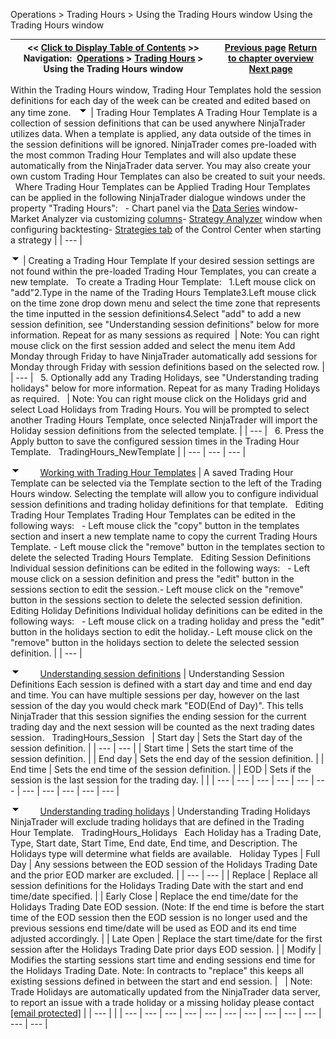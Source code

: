 ﻿
Operations > Trading Hours > Using the Trading Hours window
Using the Trading Hours window

| << [Click to Display Table of Contents](using_the_trading_hours_window.md) >> **Navigation:**     [Operations](operations.md) > [Trading Hours](trading_hours.md) > Using the Trading Hours window | [Previous page](trading_hours.md) [Return to chapter overview](trading_hours.md) [Next page](window_tabs.md) |
| --- | --- |
Within the Trading Hours window, Trading Hour Templates hold the session definitions for each day of the week can be created and edited based on any time zone. 
 
![tog_minus](tog_minus.gif)
| Trading Hour Templates A Trading Hour Template is a collection of session definitions that can be used anywhere NinjaTrader utilizes data. When a template is applied, any data outside of the times in the session definitions will be ignored. NinjaTrader comes pre-loaded with the most common Trading Hour Templates and will also update these automatically from the NinjaTrader data server. You may also create your own custom Trading Hour Templates can also be created to suit your needs.   Where Trading Hour Templates can be Applied Trading Hour Templates can be applied in the following NinjaTrader dialogue windows under the property "Trading Hours":   - Chart panel via the [Data Series](working_with_price_data.md) window- Market Analyzer via customizing [columns](working_with_columns.md)- [Strategy Analyzer](strategy_analyzer.md) window when configuring backtesting- [Strategies tab](strategies_tab2.md) of the Control Center when starting a strategy |
| --- |

![tog_minus](tog_minus.gif)
| Creating a Trading Hour Template If your desired session settings are not found within the pre-loaded Trading Hour Templates, you can create a new template.   To create a Trading Hour Template:   1.Left mouse click on "add"2.Type in the name of the Trading Hours Template3.Left mouse click on the time zone drop down menu and select the time zone that represents the time inputted in the session definitions4.Select "add" to add a new session definition, see "Understanding session definitions" below for more information. Repeat for as many sessions as required    | Note: You can right mouse click on the first session added and select the menu item Add Monday through Friday to have NinjaTrader automatically add sessions for Monday through Friday with session definitions based on the selected row. | | --- |      5. Optionally add any Trading Holidays, see "Understanding trading holidays" below for more information. Repeat for as many Trading Holidays as required.     | Note: You can right mouse click on the Holidays grid and select Load Holidays from Trading Hours. You will be prompted to select another Trading Hours Template, once selected NinjaTrader will import the Holiday session definitions from the selected template. | | --- |      6. Press the Apply button to save the configured session times in the Trading Hour Template.    TradingHours_NewTemplate |
| --- | --- | --- |

![tog_minus](tog_minus.gif)        [Working with Trading Hour Templates](javascript:HMToggle('toggle','WorkingWithTradingHourTemplates','WorkingWithTradingHourTemplates_ICON'))
| A saved Trading Hour Template can be selected via the Template section to the left of the Trading Hours window. Selecting the template will allow you to configure individual session definitions and trading holiday definitions for that template.    Editing Trading Hour Templates Trading Hour Templates can be edited in the following ways:   - Left mouse click the "copy" button in the templates section and insert a new template name to copy the current Trading Hours Template. - Left mouse click the "remove" button in the templates section to delete the selected Trading Hours Template.   Editing Session Definitions Individual session definitions can be edited in the following ways:   - Left mouse click on a session definition and press the "edit" button in the sessions section to edit the session.- Left mouse click on the "remove" button in the sessions section to delete the selected session definition.  Editing Holiday Definitions Individual holiday definitions can be edited in the following ways:   - Left mouse click on a trading holiday and press the "edit" button in the holidays section to edit the holiday.- Left mouse click on the "remove" button in the holidays section to delete the selected session definition. |
| --- |

![tog_minus](tog_minus.gif)        [Understanding session definitions](javascript:HMToggle('toggle','UnderstandingSessionDefinitions','UnderstandingSessionDefinitions_ICON'))
| Understanding Session Definitions Each session is defined with a start day and time and end day and time. You can have multiple sessions per day, however on the last session of the day you would check mark "EOD(End of Day)". This tells NinjaTrader that this session signifies the ending session for the current trading day and the next session will be counted as the next trading dates session.    TradingHours_Session     | Start day | Sets the Start day of the session definition. | | --- | --- | | Start time | Sets the start time of the session definition. | | End day | Sets the end day of the session definition. | | End time | Sets the end time of the session definition. | | EOD | Sets if the session is the last session for the trading day. | |
| --- | --- | --- | --- | --- | --- | --- | --- | --- | --- | --- |

![tog_minus](tog_minus.gif)        [Understanding trading holidays](javascript:HMToggle('toggle','UnderstandingTradingHolidays','UnderstandingTradingHolidays_ICON'))
| Understanding Trading Holidays  NinjaTrader will exclude trading holidays that are defined in the Trading Hour Template.    TradingHours_Holidays   Each Holiday has a Trading Date, Type, Start date, Start Time, End date, End time, and Description. The Holidays type will determine what fields are available.   Holiday Types   | Full Day | Any sessions between the EOD session of the Holidays Trading Date and the prior EOD marker are excluded. | | --- | --- | | Replace | Replace all session definitions for the Holidays Trading Date with the start and end time/date specified. | | Early Close | Replace the end time/date for the Holidays Trading Date EOD session. (Note: If the end time is before the start time of the EOD session then the EOD session is no longer used and the previous sessions end time/date will be used as EOD and its end time adjusted accordingly. | | Late Open | Replace the start time/date for the first session after the Holidays Trading Date prior days EOD session. | | Modify | Modifies the starting sessions start time and ending sessions end time for the Holidays Trading Date. Note: In contracts to "replace" this keeps all existing sessions defined in between the start and end session. |        | Note: Trade Holidays are automatically updated from the NinjaTrader data server, to report an issue with a trade holiday or a missing holiday please contact [[email protected]](/cdn-cgi/l/email-protection#d5a5b9b4a1b3baa7b8a6a0a5a5baa7a195bbbcbbbfb4a1a7b4b1b0a7fbb6bab8) | | --- | |
| --- | --- | --- | --- | --- | --- | --- | --- | --- | --- | --- | --- |

